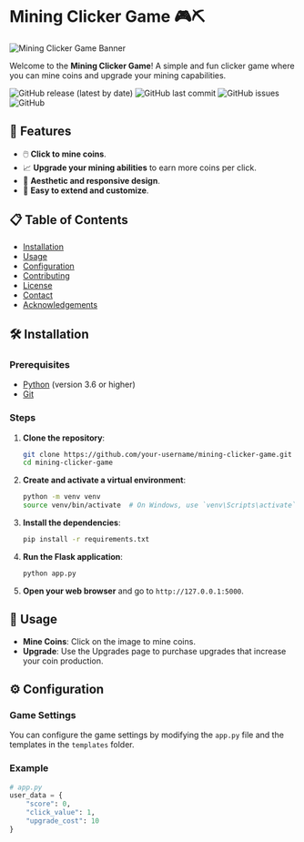 # Mining Clicker Game 🎮⛏️

![Mining Clicker Game Banner](path/to/your/banner.png)

Welcome to the **Mining Clicker Game**! A simple and fun clicker game where you can mine coins and upgrade your mining capabilities.

![GitHub release (latest by date)](https://img.shields.io/github/v/release/your-username/mining-clicker-game)
![GitHub last commit](https://img.shields.io/github/last-commit/your-username/mining-clicker-game)
![GitHub issues](https://img.shields.io/github/issues/your-username/mining-clicker-game)
![GitHub](https://img.shields.io/github/license/your-username/mining-clicker-game)

## 🌟 Features

- 🖱️ **Click to mine coins**.
- 📈 **Upgrade your mining abilities** to earn more coins per click.
- 🎨 **Aesthetic and responsive design**.
- 🔧 **Easy to extend and customize**.

## 📋 Table of Contents

- [Installation](#-installation)
- [Usage](#-usage)
- [Configuration](#-configuration)
- [Contributing](#-contributing)
- [License](#-license)
- [Contact](#-contact)
- [Acknowledgements](#-acknowledgements)

## 🛠️ Installation

### Prerequisites

- [Python](https://www.python.org/downloads/) (version 3.6 or higher)
- [Git](https://git-scm.com/)

### Steps

1. **Clone the repository**:
    ```bash
    git clone https://github.com/your-username/mining-clicker-game.git
    cd mining-clicker-game
    ```

2. **Create and activate a virtual environment**:
    ```bash
    python -m venv venv
    source venv/bin/activate  # On Windows, use `venv\Scripts\activate`
    ```

3. **Install the dependencies**:
    ```bash
    pip install -r requirements.txt
    ```

4. **Run the Flask application**:
    ```bash
    python app.py
    ```

5. **Open your web browser** and go to `http://127.0.0.1:5000`.

## 🚀 Usage

- **Mine Coins**: Click on the image to mine coins.
- **Upgrade**: Use the Upgrades page to purchase upgrades that increase your coin production.

## ⚙️ Configuration

### Game Settings

You can configure the game settings by modifying the `app.py` file and the templates in the `templates` folder.

### Example

```python
# app.py
user_data = {
    "score": 0,
    "click_value": 1,
    "upgrade_cost": 10
}

